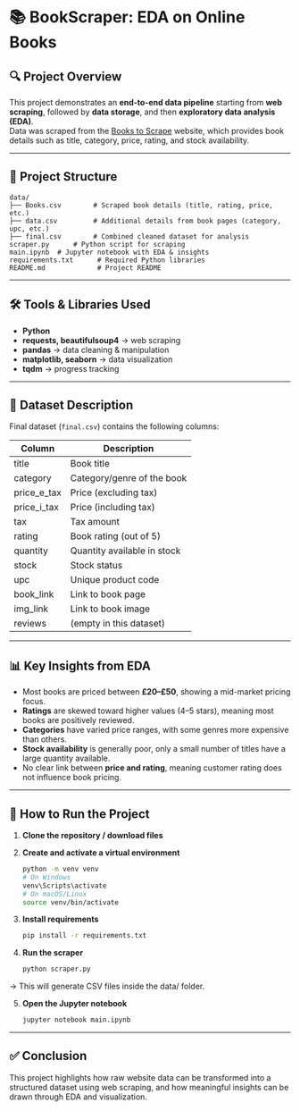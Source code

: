 # 📚 BookScraper: EDA on Online Books  

## 🔍 Project Overview  
This project demonstrates an **end-to-end data pipeline** starting from **web scraping**, followed by **data storage**, and then **exploratory data analysis (EDA)**.  
Data was scraped from the [Books to Scrape](https://books.toscrape.com) website, which provides book details such as title, category, price, rating, and stock availability.  

---

## 📂 Project Structure  
```
data/
├── Books.csv        # Scraped book details (title, rating, price, etc.)
├── data.csv         # Additional details from book pages (category, upc, etc.)
├── final.csv        # Combined cleaned dataset for analysis
scraper.py      # Python script for scraping
main.ipynb  # Jupyter notebook with EDA & insights
requirements.txt      # Required Python libraries
README.md             # Project README
```

---

## 🛠️ Tools & Libraries Used
- **Python**
- **requests, beautifulsoup4** → web scraping
- **pandas** → data cleaning & manipulation
- **matplotlib, seaborn** → data visualization
- **tqdm** → progress tracking

---

## 📑 Dataset Description
Final dataset (`final.csv`) contains the following columns:

| Column       | Description |
|--------------|-------------|
| title        | Book title |
| category     | Category/genre of the book |
| price_e_tax  | Price (excluding tax) |
| price_i_tax  | Price (including tax) |
| tax          | Tax amount |
| rating       | Book rating (out of 5) |
| quantity     | Quantity available in stock |
| stock        | Stock status |
| upc          | Unique product code |
| book_link    | Link to book page |
| img_link     | Link to book image |
| reviews      | (empty in this dataset) |

---

## 📊 Key Insights from EDA
- Most books are priced between **£20–£50**, showing a mid-market pricing focus.  
- **Ratings** are skewed toward higher values (4–5 stars), meaning most books are positively reviewed.  
- **Categories** have varied price ranges, with some genres more expensive than others.  
- **Stock availability** is generally poor, only a small number of titles have a large quantity available.  
- No clear link between **price and rating**, meaning customer rating does not influence book pricing.

---

## 🚀 How to Run the Project  

1. **Clone the repository / download files**  

2. **Create and activate a virtual environment**  
   ```bash
   python -m venv venv
   # On Windows
   venv\Scripts\activate
   # On macOS/Linux
   source venv/bin/activate

3. **Install requirements**
   ```bash
   pip install -r requirements.txt

4. **Run the scraper**
   ```bash
   python scraper.py
→ This will generate CSV files inside the data/ folder.

5. **Open the Jupyter notebook**
    ```bash
   jupyter notebook main.ipynb

---

## ✅ Conclusion

This project highlights how raw website data can be transformed into a structured dataset using web scraping, and how meaningful insights can be drawn through EDA and visualization.



